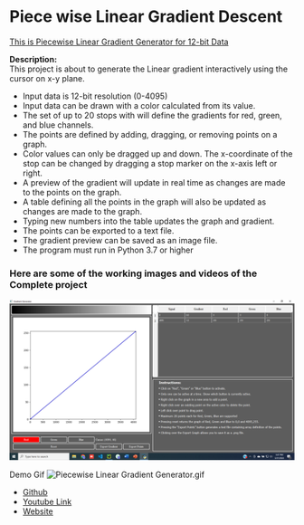 # Piece wise Linear Gradient Descent
<u>This is Piecewise Linear Gradient Generator for 12-bit Data</u>

**Description:**<br>
This project is about to generate the Linear gradient interactively using the cursor on x-y plane.

* Input data is 12-bit resolution (0-4095)
* Input data can be drawn with a color calculated from its value. 
* The set of up to 20 stops with will define the gradients for red, green, and blue channels. 
* The points are defined by adding, dragging, or removing points on a graph. 
* Color values can only be dragged up and down. The x-coordinate of the stop can be changed by dragging a stop marker on the x-axis left or right. 
* A preview of the gradient will update in real time as changes are made to the points on the graph. 
* A table defining all the points in the graph will also be updated as changes are made to the graph. 
* Typing new numbers into the table updates the graph and gradient. 
* The points can be exported to a text file. 
* The gradient preview can be saved as an image file. 
* The program must run in Python 3.7 or higher

### Here are some of the working images and videos of the Complete project

![img.png](img.png)

Demo Gif
![Piecewise Linear Gradient Generator.gif](..%2F..%2FDownloads%2FPiecewise%20Linear%20Gradient%20Generator.gif)

* <a href="https://github.com/abdullah0307/Piecewise-Linear-Gradient-Generator">Github</a>
* <a href="https://youtu.be/qgFUJn8C-sE">Youtube Link</a>
* <a href="">Website</a>
